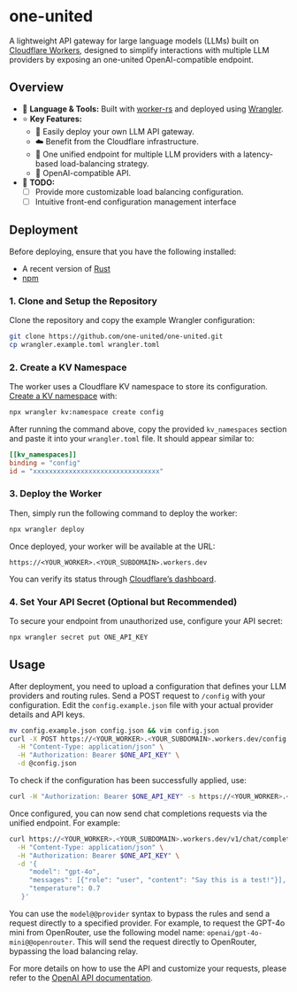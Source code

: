 # one-united

A lightweight API gateway for large language models (LLMs) built on [Cloudflare Workers](https://workers.cloudflare.com), designed to simplify interactions with multiple LLM providers by exposing an one-united OpenAI-compatible endpoint.

## Overview

- 🦀 **Language & Tools:** Built with [worker-rs](https://github.com/cloudflare/workers-rs) and deployed using [Wrangler](https://developers.cloudflare.com/workers/wrangler).
- ⭐ **Key Features:**
  - 🤖 Easily deploy your own LLM API gateway.
  - ☁️ Benefit from the Cloudflare infrastructure.
  - 🔄 One unified endpoint for multiple LLM providers with a latency-based load-balancing strategy.
  - 🔑 OpenAI-compatible API.
- 🚧 **TODO:**
  - [ ] Provide more customizable load balancing configuration.
  - [ ] Intuitive front-end configuration management interface

## Deployment

Before deploying, ensure that you have the following installed:

- A recent version of [Rust](https://rustup.rs)
- [npm](https://docs.npmjs.com/downloading-and-installing-node-js-and-npm)

### 1. Clone and Setup the Repository

Clone the repository and copy the example Wrangler configuration:

```bash
git clone https://github.com/one-united/one-united.git
cp wrangler.example.toml wrangler.toml
```

### 2. Create a KV Namespace

The worker uses a Cloudflare KV namespace to store its configuration. [Create a KV namespace](https://developers.cloudflare.com/workers/wrangler/commands/#kv-namespace-create) with:

```bash
npx wrangler kv:namespace create config
```

After running the command above, copy the provided `kv_namespaces` section and paste it into your `wrangler.toml` file. It should appear similar to:

```toml
[[kv_namespaces]]
binding = "config"
id = "xxxxxxxxxxxxxxxxxxxxxxxxxxxxxxxx"
```

### 3. Deploy the Worker

Then, simply run the following command to deploy the worker:

```bash
npx wrangler deploy
```

Once deployed, your worker will be available at the URL:

```
https://<YOUR_WORKER>.<YOUR_SUBDOMAIN>.workers.dev
```

You can verify its status through [Cloudflare’s dashboard](https://dash.cloudflare.com).

### 4. Set Your API Secret (Optional but Recommended)

To secure your endpoint from unauthorized use, configure your API secret:

```bash
npx wrangler secret put ONE_API_KEY
```

## Usage

After deployment, you need to upload a configuration that defines your LLM providers and routing rules. Send a POST request to `/config` with your configuration. Edit the `config.example.json` file with your actual provider details and API keys.

```bash
mv config.example.json config.json && vim config.json
curl -X POST https://<YOUR_WORKER>.<YOUR_SUBDOMAIN>.workers.dev/config \
  -H "Content-Type: application/json" \
  -H "Authorization: Bearer $ONE_API_KEY" \
  -d @config.json
```

To check if the configuration has been successfully applied, use:

```bash
curl -H "Authorization: Bearer $ONE_API_KEY" -s https://<YOUR_WORKER>.<YOUR_SUBDOMAIN>.workers.dev/config
```

Once configured, you can now send chat completions requests via the unified endpoint. For example:

```bash
curl https://<YOUR_WORKER>.<YOUR_SUBDOMAIN>.workers.dev/v1/chat/completions \
  -H "Content-Type: application/json" \
  -H "Authorization: Bearer $ONE_API_KEY" \
  -d '{
     "model": "gpt-4o",
     "messages": [{"role": "user", "content": "Say this is a test!"}],
     "temperature": 0.7
   }'
```

You can use the `model@@provider` syntax to bypass the rules and send a request directly to a specified provider. For example, to request the GPT-4o mini from OpenRouter, use the following model name: `openai/gpt-4o-mini@@openrouter`. This will send the request directly to OpenRouter, bypassing the load balancing relay.

For more details on how to use the API and customize your requests, please refer to the [OpenAI API documentation](https://beta.openai.com/docs/api-reference/introduction).
